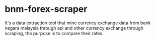 # bnm-forex-scraper
It's a data extraction tool that mine currency exchange data from bank negara malaysia through api and other currency exchange through scraping, the purpose is to compare their rates.
